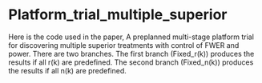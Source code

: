 # Platform_trial_multiple_superior
Here is the code used in the paper, A preplanned multi-stage platform trial for discovering multiple superior treatments with control of FWER and power.
There are two branches. The first branch (Fixed_r(k)) produces the results if all r(k) are predefined. The second branch (Fixed_n(k)) produces the results if all n(k) are predefined.
